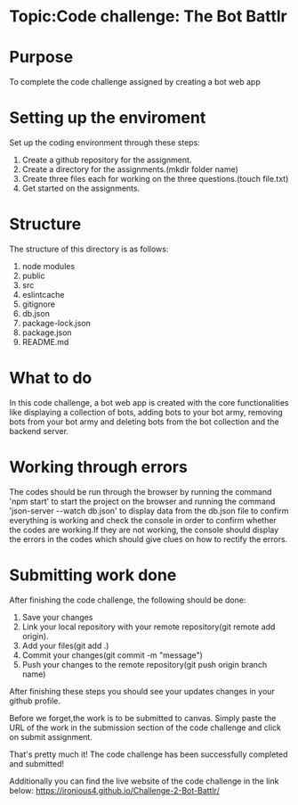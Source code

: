 # Topic:Code challenge: The Bot Battlr

# Purpose
To complete the code challenge assigned by creating a bot web app


# Setting up the enviroment
Set up the coding environment through these steps:
 1. Create a github repository for the assignment.
 2. Create a directory for the assignments.(mkdir folder name)
 3. Create three files each for working on the three questions.(touch file.txt)
 4. Get started on the assignments.


# Structure
The structure of this directory is as follows:
1. node modules
2. public
3. src
4. eslintcache
5. gitignore
6. db.json
7. package-lock.json
8. package.json
9. README.md


# What to do
In this code challenge, a bot web app is created with the core functionalities like displaying a collection of bots, adding bots to your bot army, removing bots from your bot army and deleting bots from the bot collection and the backend server.



# Working through errors
The codes should be run through the browser by running the command 'npm start' to start the project on the browser and running the command 'json-server --watch db.json' to display data from the db.json file to confirm everything is working and check the console in order to confirm whether the codes are working.If they are not working, the console should display the errors in the codes which should give clues on how to rectify the errors.


# Submitting work done
After finishing the code challenge, the following should be done:
1. Save your changes
2. Link your local repository with your remote repository(git remote add origin).
3. Add your files(git add .)
4. Commit your changes(git commit -m "message")
5. Push your changes to the remote repository(git push origin branch name)

After finishing these steps you should see your updates changes in your github profile.
 
Before we forget,the work is to be submitted to canvas. Simply paste the URL of the work in the submission section of the code challenge and click on submit assignment.

That's pretty much it! The code challenge has been successfully completed and submitted!

Additionally you can find the live website of the code challenge in the link below:
https://ironious4.github.io/Challenge-2-Bot-Battlr/
